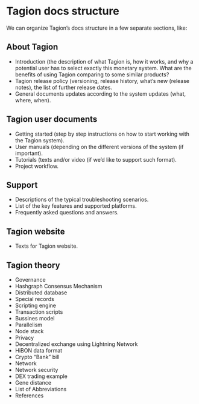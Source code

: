 # Tagion docs structure
We can organize Tagion’s docs structure in a few separate sections, like:
## About Tagion
* Introduction (the description of what Tagion is, how it works, and why a potential user has to select exactly this monetary system. What are the benefits of using Tagion comparing to some similar products?
* Tagion release policy (versioning, release history, what’s new (release notes), the list of further release dates.
* General documents updates according to the system updates (what, where, when).
## Tagion user documents
* Getting started (step by step instructions on how to start working with the Tagion system).
* User manuals (depending on the different versions of the system (if important).
* Tutorials (texts and/or video (if we’d like to support such format).
* Project workflow.
## Support
* Descriptions of the typical troubleshooting scenarios.
* List of the key features and supported platforms.
* Frequently asked questions and answers.
## Tagion website
* Texts for Tagion website.
## Tagion theory
* Governance
* Hashgraph Consensus Mechanism 
* Distributed database
* Special records
* Scripting engine
* Transaction scripts
* Bussines model
* Parallelism
* Node stack
* Privacy
* Decentralized exchange using Lightning Network
* HiBON data format
* Crypto “Bank” bill
* Network
* Network security
* DEX trading example
* Gene distance
* List of Abbreviations
* References



